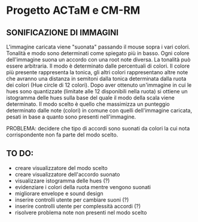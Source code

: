 # Progetto ACTaM e CM-RM
## SONIFICAZIONE DI IMMAGINI
L'immagine caricata viene "suonata" passando il mouse sopra i vari colori. Tonalità e modo sono determinati come spiegato più in basso. Ogni colore dell'immagine suona un accordo con una root note diversa. La tonalità può essere arbitraria. Il modo è determinato dalle percentuali di colori. Il colore più presente rappresenta la tonica, gli altri colori rappresentano altre note che avranno una distanza in semitoni dalla tonica determinata dalla ruota dei colori (Hue circle di 12 colori). Dopo aver ottenuto un'immagine in cui le hues sono quantizzate (limitate alle 12 disponibili nella ruota) si ottiene un istogramma delle hues sulla base del quale il modo della scala viene determinato. Il modo scelto è quello che massimizza un punteggio determinato dalle note (colori) in comune con quelli dell'immagine caricata, pesati in base a quanto sono presenti nell'immagine.

PROBLEMA: decidere che tipo di accordi sono suonati da colori la cui nota corrispondente non fa parte del modo scelto.

## TO DO:
- creare visualizzatore del modo scelto
- creare visualizzatore dell'accordo suonato
- visualizzare istogramma delle hues (?)
- evidenziare i colori della ruota mentre vengono suonati
- migliorare envelope e sound design
- inserire controlli utente per cambiare suoni (?)
- inserire controlli utente per complessità accordi (?)
- risolvere problema note non presenti nel modo scelto